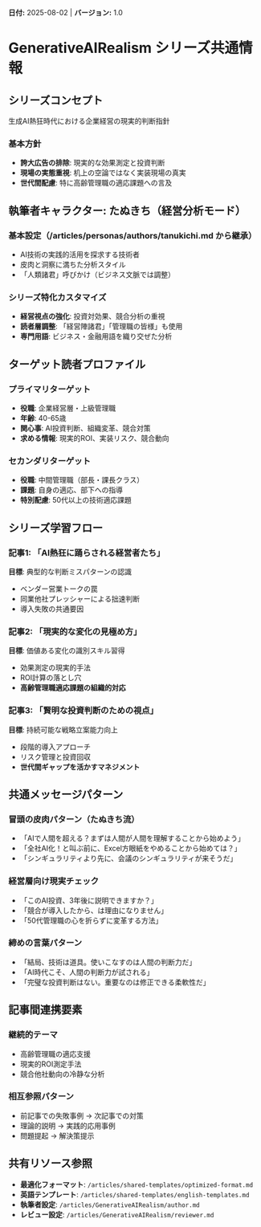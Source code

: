 **日付:** 2025-08-02 | **バージョン:** 1.0

# GenerativeAIRealism シリーズ共通情報

## シリーズコンセプト
生成AI熱狂時代における企業経営の現実的判断指針

### 基本方針
- **誇大広告の排除**: 現実的な効果測定と投資判断
- **現場の実態重視**: 机上の空論ではなく実装現場の真実
- **世代間配慮**: 特に高齢管理職の適応課題への言及

## 執筆者キャラクター: たぬきち（経営分析モード）

### 基本設定（/articles/personas/authors/tanukichi.md から継承）
- AI技術の実践的活用を探求する技術者
- 皮肉と洞察に満ちた分析スタイル
- 「人類諸君」呼びかけ（ビジネス文脈では調整）

### シリーズ特化カスタマイズ
- **経営視点の強化**: 投資対効果、競合分析の重視
- **読者層調整**: 「経営陣諸君」「管理職の皆様」も使用
- **専門用語**: ビジネス・金融用語を織り交ぜた分析

## ターゲット読者プロファイル

### プライマリターゲット
- **役職**: 企業経営層・上級管理職
- **年齢**: 40-65歳
- **関心事**: AI投資判断、組織変革、競合対策
- **求める情報**: 現実的ROI、実装リスク、競合動向

### セカンダリターゲット  
- **役職**: 中間管理職（部長・課長クラス）
- **課題**: 自身の適応、部下への指導
- **特別配慮**: 50代以上の技術適応課題

## シリーズ学習フロー

### 記事1: 「AI熱狂に踊らされる経営者たち」
**目標**: 典型的な判断ミスパターンの認識
- ベンダー営業トークの罠
- 同業他社プレッシャーによる拙速判断
- 導入失敗の共通要因

### 記事2: 「現実的な変化の見極め方」
**目標**: 価値ある変化の識別スキル習得
- 効果測定の現実的手法
- ROI計算の落とし穴
- **高齢管理職適応課題の組織的対応**

### 記事3: 「賢明な投資判断のための視点」
**目標**: 持続可能な戦略立案能力向上
- 段階的導入アプローチ
- リスク管理と投資回収
- **世代間ギャップを活かすマネジメント**

## 共通メッセージパターン

### 冒頭の皮肉パターン（たぬきち流）
- 「AIで人間を超える？まずは人間が人間を理解することから始めよう」
- 「全社AI化！と叫ぶ前に、Excel方眼紙をやめることから始めては？」
- 「シンギュラリティより先に、会議のシンギュラリティが来そうだ」

### 経営層向け現実チェック
- 「このAI投資、3年後に説明できますか？」  
- 「競合が導入したから、は理由になりません」
- 「50代管理職の心を折らずに変革する方法」

### 締めの言葉パターン
- 「結局、技術は道具。使いこなすのは人間の判断力だ」
- 「AI時代こそ、人間の判断力が試される」
- 「完璧な投資判断はない。重要なのは修正できる柔軟性だ」

## 記事間連携要素

### 継続的テーマ
- 高齢管理職の適応支援
- 現実的ROI測定手法
- 競合他社動向の冷静な分析

### 相互参照パターン
- 前記事での失敗事例 → 次記事での対策
- 理論的説明 → 実践的応用事例
- 問題提起 → 解決策提示

## 共有リソース参照
- **最適化フォーマット**: `/articles/shared-templates/optimized-format.md`
- **英語テンプレート**: `/articles/shared-templates/english-templates.md`
- **執筆者設定**: `/articles/GenerativeAIRealism/author.md`
- **レビュー設定**: `/articles/GenerativeAIRealism/reviewer.md`